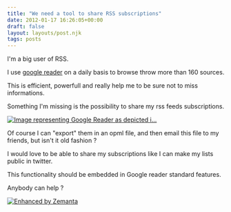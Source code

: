 ```yaml
---
title: "We need a tool to share RSS subscriptions"
date: 2012-01-17 16:26:05+00:00
draft: false
layout: layouts/post.njk
tags: posts
---
```


I'm a big user of RSS.

I use [google reader](http://reader.google.com) on a daily basis to browse throw more than 160 sources.

This is efficient, powerfull and really help me to be sure not to miss informations.

Something I'm missing is the possibility to share my rss feeds subscriptions.


[![Image representing Google Reader as depicted i...](http://www.crunchbase.com/assets/images/resized/0001/2818/12818v1-max-450x450.png)
](http://www.crunchbase.com/product/google-reader)
    


Of course I can "export" them in an opml file, and then email this file to my friends, but isn't it old fashion ?

I would love to be able to share my subscriptions like I can make my lists public in twitter.

This functionality should be embedded in Google reader standard features.

Anybody can help ?





[![Enhanced by Zemanta](http://img.zemanta.com/zemified_a.png?x-id=a873a047-06b8-430c-8aa5-4de3f71d1472)
](http://www.zemanta.com/)
